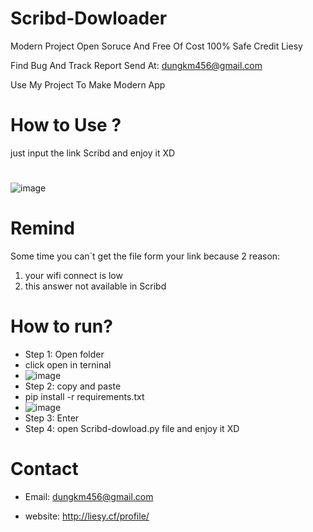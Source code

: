 # Scribd-Dowloader

Modern Project Open Soruce And Free Of Cost 100% Safe Credit Liesy

Find Bug And Track Report Send At: dungkm456@gmail.com

Use My Project To Make Modern App
# How to Use ?
just input the link Scribd and enjoy it XD
#  
![image](https://user-images.githubusercontent.com/63604038/219938821-197c9920-6de8-4e5e-8376-15745f9e7083.png)


# Remind

Some time you can`t get the file form your link because 2 reason:
1. your wifi connect is low
2. this answer not available in Scribd

# How to run?
- Step 1: Open folder 
- click open in terninal
- ![image](https://user-images.githubusercontent.com/63604038/219957531-4ee9c088-5086-4449-8952-466c6b4f4ad3.png)
- Step 2: copy and paste 
- pip install -r requirements.txt
- ![image](https://user-images.githubusercontent.com/63604038/219957584-689ee716-c30f-4976-a340-cfefa8076194.png)
- Step 3: Enter
- Step 4: open Scribd-dowload.py file and enjoy it XD
# Contact 
- Email: dungkm456@gmail.com

- website: http://liesy.cf/profile/

